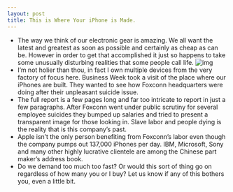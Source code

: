 ```yaml
---
layout: post
title: This is Where Your iPhone is Made.
---
```

* The way we think of our electronic gear is amazing. We all want the latest and greatest as soon as possible and certainly as cheap as can be. However in order to get that accomplished it just so happens to take some unusually disturbing realities that some people call life.
![img](http://media.idownloadblog.com/wp-content/uploads/2010/09/Foxconn-image.jpg)
* I’m not holier than thou, in fact I own multiple devices from the very factory of focus here. Business Week took a visit of the place where our iPhones are built. They wanted to see how Foxconn headquarters were doing after their unpleasant suicide issue. 
* The full report is a few pages long and far too intricate to report in just a few paragraphs. After Foxconn went under public scrutiny for several employee suicides they bumped up salaries and tried to present a transparent image for those looking in. Slave labor and people dying is the reality that is this company’s past.
* Apple isn’t the only person benefiting from Foxconn’s labor even though the company pumps out 137,000 iPhones per day. IBM, Microsoft, Sony and many other highly lucrative clientele are among the Chinese part maker’s address book.
* Do we demand too much too fast? Or would this sort of thing go on regardless of how many you or I buy? Let us know if any of this bothers you, even a little bit.

